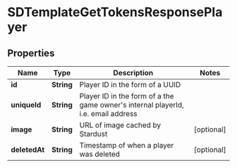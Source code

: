 # SDTemplateGetTokensResponsePlayer

## Properties
Name | Type | Description | Notes
------------ | ------------- | ------------- | -------------
**id** | **String** | Player ID in the form of a UUID | 
**uniqueId** | **String** | Player ID in the form of a the game owner&#x27;s internal playerId, i.e. email address | 
**image** | **String** | URL of image cached by Stardust |  [optional]
**deletedAt** | **String** | Timestamp of when a player was deleted |  [optional]

